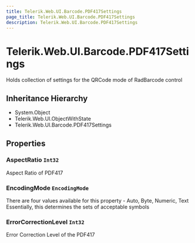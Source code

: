 ```yaml
---
title: Telerik.Web.UI.Barcode.PDF417Settings
page_title: Telerik.Web.UI.Barcode.PDF417Settings
description: Telerik.Web.UI.Barcode.PDF417Settings
---
```


# Telerik.Web.UI.Barcode.PDF417Settings

Holds collection of settings for the QRCode mode of RadBarcode control

## Inheritance Hierarchy

* System.Object
* Telerik.Web.UI.ObjectWithState
* Telerik.Web.UI.Barcode.PDF417Settings

## Properties

###  AspectRatio `Int32`

Aspect Ratio of PDF417

###  EncodingMode `EncodingMode`

There are four values available for this property - Auto, Byte, Numeric, Text
            Essentially, this determines the sets of acceptable symbols

###  ErrorCorrectionLevel `Int32`

Error Correction Level of the PDF417

